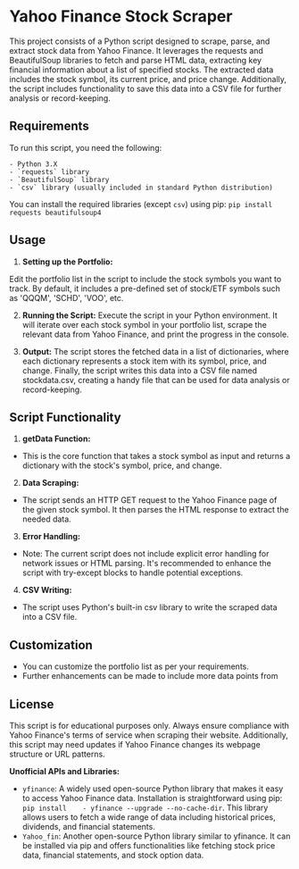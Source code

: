 # Yahoo Finance Stock Scraper

This project consists of a Python script designed to scrape, parse, and extract stock data from Yahoo Finance. It leverages the requests and BeautifulSoup libraries to fetch and parse HTML data, extracting key financial information about a list of specified stocks. The extracted data includes the stock symbol, its current price, and price change. Additionally, the script includes functionality to save this data into a CSV file for further analysis or record-keeping.

## Requirements
To run this script, you need the following:

    - Python 3.X
    - `requests` library
    - `BeautifulSoup` library
    - `csv` library (usually included in standard Python distribution)

You can install the required libraries (except `csv`) using pip:
`pip install requests beautifulsoup4`

## Usage

1. **Setting up the Portfolio:**

Edit the portfolio list in the script to include the stock symbols you want to track. By default, it includes a pre-defined set of stock/ETF symbols such as 'QQQM', 'SCHD', 'VOO', etc.

2. **Running the Script:**
Execute the script in your Python environment. It will iterate over each stock symbol in your portfolio list, scrape the relevant data from Yahoo Finance, and print the progress in the console.

3. **Output:**
The script stores the fetched data in a list of dictionaries, where each dictionary represents a stock item with its symbol, price, and change.
Finally, the script writes this data into a CSV file named stockdata.csv, creating a handy file that can be used for data analysis or record-keeping.

## Script Functionality

1. **getData Function:**

- This is the core function that takes a stock symbol as input and returns a dictionary with the stock's symbol, price, and change.

2. **Data Scraping:**

- The script sends an HTTP GET request to the Yahoo Finance page of the given stock symbol.
It then parses the HTML response to extract the needed data.

3. **Error Handling:**

- Note: The current script does not include explicit error handling for network issues or HTML parsing. It's recommended to enhance the script with try-except blocks to handle potential exceptions.

4. **CSV Writing:**

- The script uses Python's built-in csv library to write the scraped data into a CSV file.

## Customization

- You can customize the portfolio list as per your requirements.
- Further enhancements can be made to include more data points from

## License

This script is for educational purposes only. Always ensure compliance with Yahoo Finance's terms of service when scraping their website. Additionally, this script may need updates if Yahoo Finance changes its webpage structure or URL patterns.

**Unofficial APIs and Libraries:**
- `yfinance`: A widely used open-source Python library that makes it easy to access Yahoo Finance data. Installation is straightforward using pip: `pip install    - yfinance --upgrade --no-cache-dir`. This library allows users to fetch a wide range of data including historical prices, dividends, and financial statements.
- `Yahoo_fin`: Another open-source Python library similar to yfinance. It can be installed via pip and offers functionalities like fetching stock price data, financial statements, and stock option data.

